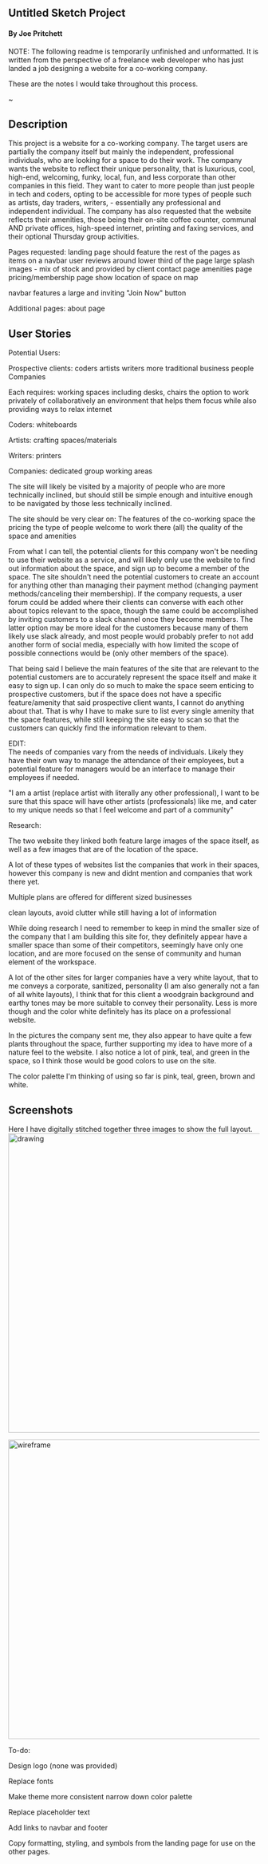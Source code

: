 ## Untitled Sketch Project
#### By Joe Pritchett

NOTE: The following readme is temporarily unfinished and unformatted. It is written from the perspective of a freelance web developer who has just landed a job designing a website for a co-working company.

These are the notes I would take throughout this process.

~

## Description

This project is a website for a co-working company. The target users are partially the company itself but mainly the independent, professional individuals, who are looking for a space to do their work. The company wants the website to reflect their unique personality, that is luxurious, cool, high-end, welcoming, funky, local, fun, and less corporate than other companies in this field. They want to cater to more people than just people in tech and coders, opting to be accessible for more types of people such as artists, day traders, writers, - essentially any professional and independent individual. The company has also requested that the website reflects their amenities, those being their on-site coffee counter, communal AND private offices, high-speed internet, printing and faxing services, and their optional Thursday group activities.

Pages requested:
  landing page
    should feature the rest of the pages as items on a navbar
    user reviews around lower third of the page
    large splash images - mix of stock and provided by client
  contact page
  amenities page
  pricing/membership page
    show location of space on map

  navbar features a large and inviting "Join Now" button

Additional pages:
  about page

## User Stories

Potential Users:

  Prospective clients:
    coders
    artists
    writers
    more traditional business people
    Companies

  Each requires:
    working spaces including desks, chairs
    the option to work privately of collaboratively
    an environment that helps them focus while also providing ways to relax
    internet

  Coders:
    whiteboards

  Artists:
    crafting spaces/materials

  Writers:
    printers

  Companies:
    dedicated group working areas

The site will likely be visited by a majority of people who are more technically inclined, but should still be simple enough and intuitive enough to be navigated by those less technically inclined.

The site should be very clear on:
  The features of the co-working space
  the pricing
  the type of people welcome to work there (all)
  the quality of the space and amenities

From what I can tell, the potential clients for this company won't be needing to use their website as a service, and will likely only use the website to find out information about the space, and sign up to become a member of the space. The site shouldn't need the potential customers to create an account for anything other than managing their payment method (changing payment methods/canceling their membership). If the company requests, a user forum could be added where their clients can converse with each other about topics relevant to the space, though the same could be accomplished by inviting customers to a slack channel once they become members. The latter option may be more ideal for the customers because many of them likely use slack already, and most people would probably prefer to not add another form of social media, especially with how limited the scope of possible connections would be (only other members of the space).

That being said I believe the main features of the site that are relevant to the potential customers are to accurately represent the space itself and make it easy to sign up. I can only do so much to make the space seem enticing to prospective customers, but if the space does not have a specific feature/amenity that said prospective client wants, I cannot do anything about that. That is why I have to make sure to list every single amenity that the space features, while still keeping the site easy to scan so that the customers can quickly find the information relevant to them.


EDIT:   
  The needs of companies vary from the needs of individuals. Likely they have their own way to manage the attendance of their employees, but a potential feature for managers would be an interface to manage their employees if needed.



"I am a artist (replace artist with literally any other professional), I want to be sure that this space will have other artists (professionals) like me, and cater to my unique needs so that I feel welcome and part of a community"


Research:

  The two website they linked both feature large images of the space itself, as well as a few images that are of the location of the space.

  A lot of these types of websites list the companies that work in their spaces, however this company is new and didnt mention and companies that work there yet.

  Multiple plans are offered for different sized businesses

  clean layouts, avoid clutter while still having a lot of information

  While doing research I need to remember to keep in mind the smaller size of the company that I am building this site for, they definitely appear have a smaller space than some of their competitors, seemingly have only one location, and are more focused on the sense of community and human element of the workspace.

  A lot of the other sites for larger companies have a very white layout, that to me conveys a corporate, sanitized, personality (I am also generally not a fan of all white layouts), I think that for this client a woodgrain background and earthy tones may be more suitable to convey their personality. Less is more though and the color white definitely has its place on a professional website.

  In the pictures the company sent me, they also appear to have quite a few plants throughout the space, further supporting my idea to have more of a nature feel to the website. I also notice a lot of pink, teal, and green in the space, so I think those would be good colors to use on the site.

  The color palette I'm thinking of using so far is pink, teal, green, brown and white.

## Screenshots

Here I have digitally stitched together three images to show the full layout.
<img src="img/landingPageSketch.png" alt="drawing" width="600"/>


<img src="img/wireframe.png" alt="wireframe" width="600"/>

To-do:

  Design logo (none was provided)

  Replace fonts

  Make theme more consistent
    narrow down color palette
    
  Replace placeholder text
  
  Add links to navbar and footer
  
  Copy formatting, styling, and symbols from the landing page for use on the other pages.
